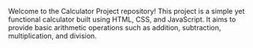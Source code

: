 Welcome to the Calculator Project repository! 
This project is a simple yet functional calculator built using HTML, CSS, and JavaScript. 
It aims to provide basic arithmetic operations such as addition, subtraction, multiplication, and division.
